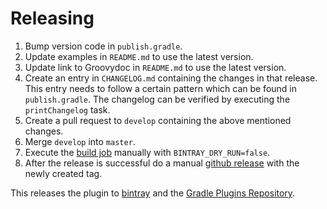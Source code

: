 # Releasing

1. Bump version code in `publish.gradle`.
1. Update examples in `README.md` to use the latest version.
1. Update link to Groovydoc in `README.md` to use the latest version.
1. Create an entry in `CHANGELOG.md` containing the changes in that release. This entry needs to follow a certain pattern which can be found in `publish.gradle`. The changelog can be verified by executing the `printChangelog` task.
1. Create a pull request to `develop` containing the above mentioned changes.
1. Merge `develop` into `master`.
1. Execute the [build job](https://ci.novoda.com/job/gradle-build-properties-plugin/) manually with `BINTRAY_DRY_RUN=false`.
1. After the release is successful do a manual [github release](https://github.com/novoda/gradle-build-properties-plugin/releases) with the newly created tag. 

This releases the plugin to [bintray](https://bintray.com/novoda/maven/gradle-build-properties-plugin) and the [Gradle Plugins Repository](https://plugins.gradle.org/plugin/com.novoda.build-properties).
